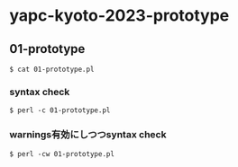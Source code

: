 # yapc-kyoto-2023-prototype

## 01-prototype

```
$ cat 01-prototype.pl
```

### syntax check

```
$ perl -c 01-prototype.pl
```

### warnings有効にしつつsyntax check

```
$ perl -cw 01-prototype.pl
```
